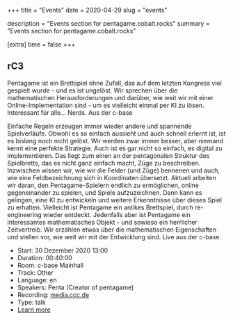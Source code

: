 +++
title = "Events"
date = 2020-04-29
slug = "events"

description = "Events section for pentagame.cobalt.rocks"
summary = "Events section for pentagame.cobalt.rocks"

[extra]
time = false
+++

## rC3

Pentagame ist ein Brettspiel ohne Zufall, das auf dem letzten Kongress viel gespielt wurde - und es ist ungelöst. Wir sprechen über die mathematischen Herausforderungen und darüber, wie weit wir mit einer Online-Implementation sind - um es vielleicht einmal per KI zu lösen. Interessant für alle... Nerds. Aus der c-base

Einfache Regeln erzeugen immer wieder andere und spannende Spielverläufe. Obwohl es so einfach aussieht und auch schnell erlernt ist, ist es bislang noch nicht gelöst. Wir werden zwar immer besser, aber niemand kennt eine perfekte Strategie. Auch ist es gar nicht so einfach, es digital zu implementieren. Das liegt zum einen an der pentagonalen Struktur des Spielbretts, das es nicht ganz einfach macht, Züge zu beschreiben. Inzwischen wissen wir, wie wir die Felder (und Züge) bennenen und auch, wie eine Feldbezeichnung sich in Koordinaten übersetzt. Aktuell arbeiten wir daran, den Pentagame-Spielern endlich zu ermöglichen, online gegeneinander zu spielen, und Spiele aufzuzeichnen. Dann kann es gelingen, eine KI zu entwickeln und weitere Erkenntnisse über dieses Spiel zu erhalten. Vielleicht ist Pentagame ein antikes Brettspiel, durch re-engineering wieder entdeckt. Jedenfalls aber ist Pentagame ein interessantes mathematisches Objekt - und sowieso ein herrlicher Zeitvertreib. Wir erzählen etwas über die mathematischen Eigenschaften und stellen vor, wie weit wir mit der Entwicklung sind. Live aus der c-base.

-   Start: 30 Dezember 2020 13:00
-   Duration: 00:40:00
-   Room: c-base Mainhall
-   Track: Other
-   Language: en
-   Speakers: Penta (Creator of pentagame)
-   Recording: [media.ccc.de](https://media.ccc.de/v/rc3-channels-2020-66-pentagame)
-   Type: talk
-   [Learn more](https://rc3.world/rc3/public_fahrplan)
